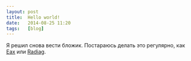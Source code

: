 ```yaml
---
layout: post
title:  Hello world!
date:   2014-08-25 11:20
tags:   [blog]
---
```


Я решил снова вести бложик.
Постараюсь делать это регулярно,
как [Eax](http://eax.me/blog-story/)
или [Radiag](http://radiag.ru/post/73198008051).
